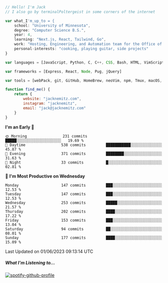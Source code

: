```javascript
// Hello! I'm Jack
// I also go by terminalPoltergeist in some corners of the internet

var what_I'm_up_to = {
    school: "University of Minnesota",
    degree: "Computer Science B.S.",
    year: 4,
    learning: "Next.js, React, Tailwind, Go",
    work: "Hosting, Engineering, and Automation team for the Office of Information Technology at UMN",
    personal-interests: "cooking, playing guitar, side projects"
}

var languages = [JavaScript, Python, C, C++, CSS, Bash, HTML, VimScript]

var frameworks = [Express, React, Node, Pug, jQuery]

var tools = [webPack, git, GitHub, HomeBrew, neoVim, npm, Tmux, macOS, Ubuntu, Docker, Nginx]

function find_me() {
    return {
        website: "jacknemitz.com",
        instagram: "jacknemitz",
        email: "jack@jacknemitz.com"
    }
}
```

<!--START_SECTION:waka-->
**I'm an Early 🐤** 

```text
🌞 Morning                231 commits         █████░░░░░░░░░░░░░░░░░░░░   19.69 % 
🌆 Daytime                538 commits         ███████████░░░░░░░░░░░░░░   45.87 % 
🌃 Evening                371 commits         ████████░░░░░░░░░░░░░░░░░   31.63 % 
🌙 Night                  33 commits          █░░░░░░░░░░░░░░░░░░░░░░░░   02.81 % 
```
📅 **I'm Most Productive on Wednesday** 

```text
Monday                   147 commits         ███░░░░░░░░░░░░░░░░░░░░░░   12.53 % 
Tuesday                  147 commits         ███░░░░░░░░░░░░░░░░░░░░░░   12.53 % 
Wednesday                253 commits         █████░░░░░░░░░░░░░░░░░░░░   21.57 % 
Thursday                 202 commits         ████░░░░░░░░░░░░░░░░░░░░░   17.22 % 
Friday                   153 commits         ███░░░░░░░░░░░░░░░░░░░░░░   13.04 % 
Saturday                 94 commits          ██░░░░░░░░░░░░░░░░░░░░░░░   08.01 % 
Sunday                   177 commits         ████░░░░░░░░░░░░░░░░░░░░░   15.09 % 
```



 Last Updated on 01/06/2023 09:13:14 UTC
<!--END_SECTION:waka-->

##### What I'm Listening to...

[![spotify-github-profile](https://spotify-github-profile.vercel.app/api/view?uid=jack.nemitz&cover_image=true&show_offline=true&bar_color=53b14f&bar_color_cover=false&background_color=121212FF)](https://spotify-github-profile.vercel.app/api/view?uid=jack.nemitz&redirect=true)

